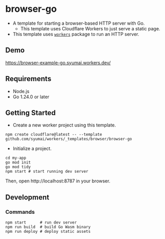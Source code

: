 # browser-go

- A template for starting a browser-based HTTP server with Go.
  - This template uses Cloudflare Workers to just serve a static page.
- This template uses [`workers`](https://github.com/syumai/workers) package to run an HTTP server.

## Demo

https://browser-example-go.syumai.workers.dev/

## Requirements

- Node.js
- Go 1.24.0 or later

## Getting Started

- Create a new worker project using this template.

```console
npm create cloudflare@latest -- --template github.com/syumai/workers/_templates/browser/browser-go
```

- Initialize a project.

```console
cd my-app
go mod init
go mod tidy
npm start # start running dev server
```

Then, open http://localhost:8787 in your browser.

## Development

### Commands

```
npm start      # run dev server
npm run build  # build Go Wasm binary
npm run deploy # deploy static assets
```

